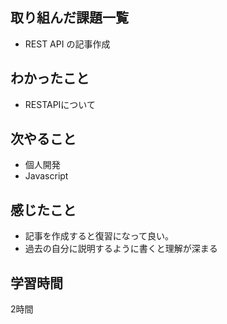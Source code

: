 ## 取り組んだ課題一覧
- REST API の記事作成

## わかったこと
- RESTAPIについて

## 次やること
- 個人開発
- Javascript

## 感じたこと
- 記事を作成すると復習になって良い。
- 過去の自分に説明するように書くと理解が深まる

## 学習時間
2時間